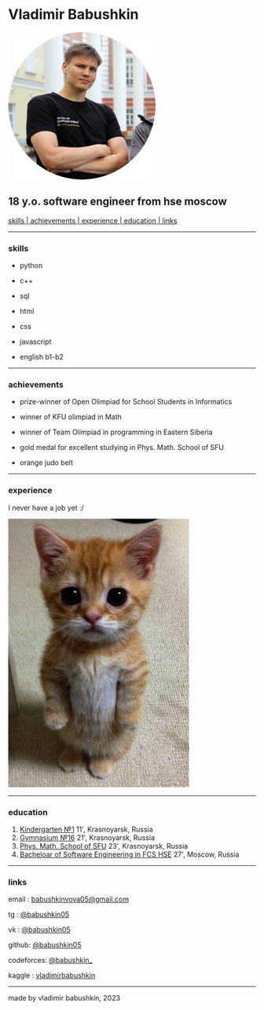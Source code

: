 <!-- center -->

# Vladimir Babushkin

![Vladimir Babushkin](assets/me.png "Vladimir Babushkin")

## **18 y.o. software engineer from hse moscow**
    
  <a href="#skills"> skills |<a href="#ach"> achievements |<a href="#exp"> experience |<a href="#edu"> education |<a href="#links"> links   

 ---

### <a id="skills">skills

* python

* c++

* sql

* html

* css

* javascript

* english b1-b2

---

### <a id="ach">achievements

* prize-winner of Open Olimpiad for School Students in Informatics

* winner of KFU olimpiad in Math

* winner of Team Olimpiad in programming in Eastern Siberia

* gold medal for excellent studying in Phys. Math. School of SFU

* orange judo belt

___

### <a id="exp"> experience

  I never have a job yet  :/

![cat](assets/cat.png)

---

### <a id="edu">education

1. [Kindergarten №1](https://dou24.ru/1/) 11', Krasnoyarsk, Russia
2. [Gymnasium №16](http://gim16.ru/) 21', Krasnoyarsk, Russia
3. [Phys. Math. School of SFU](https://fms.sfu-kras.ru/) 23', Krasnoyarsk, Russia
4. [Bacheloar of Software Engineering in FCS HSE](https://www.hse.ru/ba/se/) 27', Moscow, Russia

---

### <a id="links"> links

email : [babushkinvova05@gmail.com](babushkinvova05@gmail.com)

tg : [@babushkin05](https://t.me/babushkin05)

vk : [@babushkin05](https://vk.com/babushkin05)

github: [@babushkin05](https://github.com/Babushkin05)

codeforces: [@babushkin_](https://codeforces.com/profile/babushkin_)

kaggle : [vladimirbabushkin](https://www.kaggle.com/vladimirbabushkin)

---
made by vladimir babushkin, 2023
